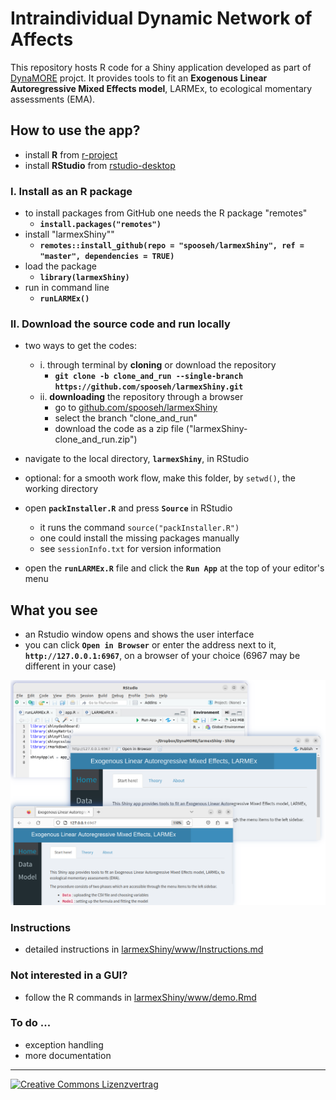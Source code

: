 # Intraindividual Dynamic Network of Affects

This repository hosts R code for a Shiny application developed as part of [DynaMORE](http://www.dynamore-project.eu) projct. It provides tools to fit an **Exogenous Linear Autoregressive Mixed Effects model**, LARMEx, to ecological momentary assessments (EMA).

## How to use the app?

-   install **R** from [r-project](https://www.r-project.org/)
-   install **RStudio** from [rstudio-desktop](https://posit.co/download/rstudio-desktop/)

### I. Install as an R package

-   to install packages from GitHub one needs the R package "remotes"
    -   **`install.packages("remotes")`**
-   install "larmexShiny""
    -   **`remotes::install_github(repo = "spooseh/larmexShiny", ref = "master", dependencies = TRUE)`**
-   load the package
    -   **`library(larmexShiny)`**
-   run in command line
    -   **`runLARMEx()`**

### II. Download the source code and run locally

- two ways to get the codes:
    - i.  through terminal by **cloning** or download the repository
        *   **`git clone -b clone_and_run --single-branch https://github.com/spooseh/larmexShiny.git`**
    - ii. **downloading** the repository through a browser
        *   go to [github.com/spooseh/larmexShiny](https://github.com/spooseh/larmexShiny.git)
        *   select the branch "clone_and_run"
        *   download the code as a zip file ("larmexShiny-clone_and_run.zip")

-   navigate to the local directory, **`larmexShiny`**, in RStudio

-   optional: for a smooth work flow, make this folder, by `setwd()`, the working directory

-   open **`packInstaller.R`** and press **`Source`** in RStudio

    -   it runs the command `source("packInstaller.R")`
    -   one could install the missing packages manually
    -   see `sessionInfo.txt` for version information

-   open the **`runLARMEx.R`** file and click the **`Run App`** at the top of your editor's menu

## What you see

-   an Rstudio window opens and shows the user interface
-   you can click **`Open in Browser`** or enter the address next to it, **`http://127.0.0.1:6967`**, on a browser of your choice (6967 may be different in your case)

<img src="inst/www/img/RunApp3.png" alt="RunApp.png" width="600"/>

<br>

### Instructions

-   detailed instructions in [larmexShiny/www/Instructions.md](https://github.com/spooseh/larmexShiny/www/Instructions.md)

### Not interested in a GUI?

-   follow the R commands in [larmexShiny/www/demo.Rmd](larmexShiny/data/demo.R)

### To do ...

-   exception handling
-   more documentation

<hr>

<a rel="license" href="http://creativecommons.org/licenses/by/4.0/"> <img src="https://i.creativecommons.org/l/by/4.0/88x31.png" alt="Creative Commons Lizenzvertrag" style="right"/></img></a>
